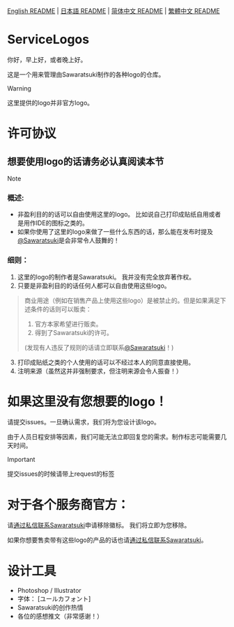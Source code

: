 [English README](README.md) | [日本語 README](README-ja.md) | [简体中文 README](README-zhHans.md) | [繁體中文 README](README-zhHant.md)
# ServiceLogos
你好，早上好，或者晚上好。

这是一个用来管理由Sawaratsuki制作的各种logo的仓库。

> [!WARNING]
> 这里提供的logo并非官方logo。

# 许可协议
## 想要使用logo的话请务必认真阅读本节
> [!NOTE]
> ### 概述:
> - 非盈利目的的话可以自由使用这里的logo。
>   比如说自己打印成贴纸自用或者是用作IDE的图标之类的。
> - 如果你使用了这里的logo来做了一些什么东西的话，那么能在发布时提及[@Sawaratsuki](https://x.com/sawaratsuki1004)是会非常令人鼓舞的！

### 细则：
1. 这里的logo的制作者是Sawaratsuki。 我并没有完全放弃著作权。
2. 只要是非盈利目的的话任何人都可以自由使用这些logo。
>  商业用途（例如在销售产品上使用这些logo）是被禁止的。但是如果满足下述条件的话则可以贩卖：
>  1. 官方本家希望进行贩卖。
>  2. 得到了Sawaratsuki的许可。
>    
> (发现有人违反了规则的话请立即联系[@Sawaratsuki](https://x.com/sawaratsuki1004)！)
3. 打印成贴纸之类的个人使用的话可以不经过本人的同意直接使用。
4. 注明来源（虽然这并非强制要求，但注明来源会令人振奋！）


# 如果这里没有您想要的logo！
请提交issues。一旦确认需求，我们将为您设计该logo。

由于人员日程安排等因素，我们可能无法立即回复您的需求。制作标志可能需要几天时间。
> [!IMPORTANT]  
提交issues的时候请带上request的标签

# 对于各个服务商官方：

请[通过私信联系Sawaratsuki](https://x.com/sawaratsuki1004)申请移除徽标。 我们将立即为您移除。

如果你想要售卖带有这些logo的产品的话也请[通过私信联系Sawaratsuki](https://x.com/sawaratsuki1004)。

# 设计工具
- Photoshop / Illustrator
- 字体： [ユールカフォント]
- Sawaratsuki的创作热情
- 各位的感想推文（非常感谢！）
